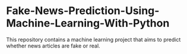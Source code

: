 # Fake-News-Prediction-Using-Machine-Learning-With-Python
This repository contains a machine learning project that aims to predict whether news articles are fake or real.
